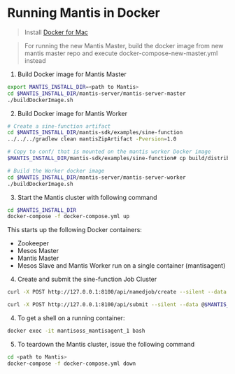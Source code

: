 # Running Mantis in Docker

> Install [Docker for Mac](https://docs.docker.com/docker-for-mac/install/)

> For running the new Mantis Master, build the docker image from new mantis master repo and execute docker-compose-new-master.yml instead

1. Build Docker image for Mantis Master

```bash
export MANTIS_INSTALL_DIR=<path to Mantis>
cd $MANTIS_INSTALL_DIR/mantis-server/mantis-server-master
./buildDockerImage.sh
```

2. Build Docker image for Mantis Worker
```bash
# Create a sine-function artifact
cd $MANTIS_INSTALL_DIR/mantis-sdk/examples/sine-function
../../../gradlew clean mantisZipArtifact -Pversion=1.0

# Copy to conf/ that is mounted on the mantis worker Docker image
$MANTIS_INSTALL_DIR/mantis-sdk/examples/sine-function# cp build/distributions/sine-function-1.0.zip ../../../mantis-localdev/conf

# Build the Worker docker image
cd $MANTIS_INSTALL_DIR/mantis-server/mantis-server-worker
./buildDockerImage.sh
```

3. Start the Mantis cluster with following command
```bash
cd $MANTIS_INSTALL_DIR
docker-compose -f docker-compose.yml up
```
This starts up the following Docker containers:
- Zookeeper
- Mesos Master
- Mantis Master
- Mesos Slave and Mantis Worker run on a single container (mantisagent)

4. Create and submit the sine-function Job Cluster
```bash
curl -X POST http://127.0.0.1:8100/api/namedjob/create --silent --data @$MANTIS_INSTALL_DIR/mantis-localdev/conf/namedJob-template -vvv

curl -X POST http://127.0.0.1:8100/api/submit --silent --data @$MANTIS_INSTALL_DIR/mantis-localdev/conf/submitJob-template -vvv
```

4. To get a shell on a running container:
```bash
docker exec -it mantisoss_mantisagent_1 bash
```

5. To teardown the Mantis cluster, issue the following command
```bash
cd <path to Mantis>
docker-compose -f docker-compose.yml down
```
